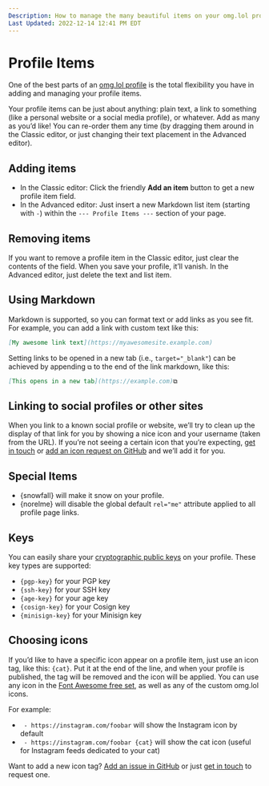 ```yaml
---
Description: How to manage the many beautiful items on your omg.lol profile  
Last Updated: 2022-12-14 12:41 PM EDT
---
```


# Profile Items

One of the best parts of an [omg.lol profile](/info/profiles) is the total flexibility you have in adding and managing your profile items.

Your profile items can be just about anything: plain text, a link to something (like a personal website or a social media profile), or whatever. Add as many as you’d like! You can re-order them any time (by dragging them around in the Classic editor, or just changing their text placement in the Advanced editor).

## Adding items

 - In the Classic editor: Click the friendly **Add an item** button to get a new profile item field.
 - In the Advanced editor: Just insert a new Markdown list item (starting with `-`) within the `--- Profile Items ---` section of your page.

## Removing items

If you want to remove a profile item in the Classic editor, just clear the contents of the field. When you save your profile, it’ll vanish. In the Advanced editor, just delete the text and list item.

## Using Markdown

Markdown is supported, so you can format text or add links as you see fit. For example, you can add a link with custom text like this:

```markdown
[My awesome link text](https://myawesomesite.example.com)
```

Setting links to be opened in a new tab (i.e., `target="_blank"`) can be achieved by appending `⧉` to the end of the link markdown, like this:

```markdown
[This opens in a new tab](https://example.com)⧉
```

## Linking to social profiles or other sites

When you link to a known social profile or website, we’ll try to clean up the display of that link for you by showing a nice icon and your username (taken from the URL). If you’re not seeing a certain icon that you’re expecting, [get in touch](/info/contact) or [add an icon request on GitHub](https://github.com/neatnik/omg.lol/issues/new?assignees=&labels=icon&template=icons.yml&title=%5BIcon%5D+) and we’ll add it for you.

## Special Items

* {snowfall} will make it snow on your profile.
* {norelme} will disable the global default `rel="me"` attribute applied to all profile page links.

## Keys

You can easily share your [cryptographic public keys](/info/keys) on your profile. These key types are supported:

* `{pgp-key}` for your PGP key
* `{ssh-key}` for your SSH key
* `{age-key}` for your age key
* `{cosign-key}` for your Cosign key
* `{minisign-key}` for your Minisign key

## Choosing icons

If you’d like to have a specific icon appear on a profile item, just use an icon tag, like this: `{cat}`. Put it at the end of the line, and when your profile is published, the tag will be removed and the icon will be applied. You can use any icon in the [Font Awesome free set](https://fontawesome.com/search?m=free&o=r), as well as any of the custom omg.lol icons.

For example:

* ` - https://instagram.com/foobar` will show the Instagram icon by default
* ` - https://instagram.com/foobar {cat}` will show the cat icon (useful for Instagram feeds dedicated to your cat)

<!-- todo: link to catalog of icons -->

Want to add a new icon tag? [Add an issue in GitHub](https://github.com/neatnik/omg.lol/issues/new) or just [get in touch](/info/contact) to request one.
